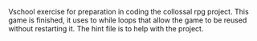 Vschool exercise for preparation in coding the collossal rpg project. This game is finished, it uses to while loops that allow the game to be reused without restarting it. The hint file is to help with the project.
